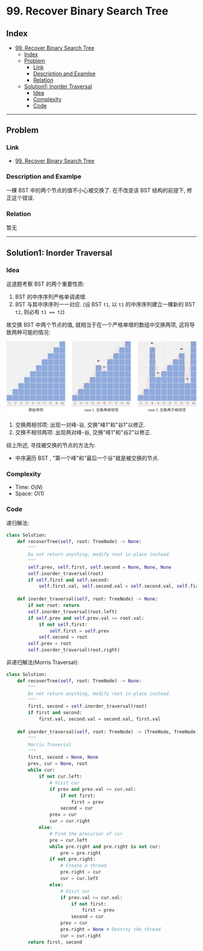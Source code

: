 # 99. Recover Binary Search Tree

## Index

- [99. Recover Binary Search Tree](#99-recover-binary-search-tree)
  - [Index](#index)
  - [Problem](#problem)
    - [Link](#link)
    - [Description and Examlpe](#description-and-examlpe)
    - [Relation](#relation)
  - [Solution1: Inorder Traversal](#solution1-inorder-traversal)
    - [Idea](#idea)
    - [Complexity](#complexity)
    - [Code](#code)

----

## Problem

### Link

- [99. Recover Binary Search Tree][1]

### Description and Examlpe

一棵 BST 中的两个节点的值不小心被交换了. 在不改变该 BST 结构的前提下, 修正这个错误.

### Relation

暂无

----

## Solution1: Inorder Traversal

### Idea

这道题考察 BST 的两个重要性质:

1. BST 的中序序列严格单调递增.
2. BST 与其中序序列一一对应. (设 BST `t1`, 以 `t1` 的中序序列建立一棵新的 BST `t2`, 则必有 `t1 == t2`)

故交换 BST 中两个节点的值, 就相当于在一个严格单增的数组中交换两项, 这将导致两种可能的情况:

![99.figure1.png][3]

1. 交换两相邻项: 出现一对峰-谷, 交换"峰1"和"谷1"以修正.
2. 交换不相邻两项: 出现两对峰-谷, 交换"峰1"和"谷2"以修正.

综上所述, 寻找被交换的节点的方法为:

- 中序遍历 BST , "第一个峰"和"最后一个谷"就是被交换的节点.

### Complexity

- Time: $O(N)$
- Space: $O(1)$

### Code

递归解法:

```python
class Solution:
    def recoverTree(self, root: TreeNode) -> None:
        """
        Do not return anything, modify root in-place instead.
        """
        self.prev, self.first, self.second = None, None, None
        self.inorder_traversal(root)
        if self.first and self.second:
            self.first.val, self.second.val = self.second.val, self.first.val

    def inorder_traversal(self, root: TreeNode) -> None:
        if not root: return
        self.inorder_traversal(root.left)
        if self.prev and self.prev.val >= root.val:
            if not self.first:
                self.first = self.prev
            self.second = root
        self.prev = root
        self.inorder_traversal(root.right)
```

非递归解法(Morris Traversal):

```python
class Solution:
    def recoverTree(self, root: TreeNode) -> None:
        """
        Do not return anything, modify root in-place instead.
        """
        first, second = self.inorder_traversal(root)
        if first and second:
            first.val, second.val = second.val, first.val

    def inorder_traversal(self, root: TreeNode) -> (TreeNode, TreeNode):
        """
        Morris Traversal
        """
        first, second = None, None
        prev, cur = None, root
        while cur:
            if not cur.left:
                # Visit cur
                if prev and prev.val >= cur.val:
                    if not first:
                        first = prev
                    second = cur
                prev = cur
                cur = cur.right
            else:
                # Find the precursor of cur
                pre = cur.left
                while pre.right and pre.right is not cur:
                    pre = pre.right
                if not pre.right:
                    # Create a thread
                    pre.right = cur
                    cur = cur.left
                else:
                    # Visit cur
                    if prev.val >= cur.val:
                        if not first:
                            first = prev
                        second = cur
                    prev = cur
                    pre.right = None # Destroy the thread
                    cur = cur.right
        return first, second
```

[1]: https://leetcode.com/problems/recover-binary-search-tree/
[2]: ../topics/binary-tree-traversal.md
[3]: ./images/99.figure1.png